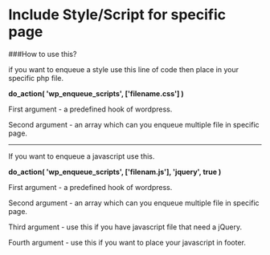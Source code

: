 # Include Style/Script for specific page
###How to use this?

if you want to enqueue a style use this line of code then place in your specific php file.

**do_action( 'wp_enqueue_scripts', ['filename.css'] )**

First argument - a predefined hook of wordpress.

Second argument - an array which can you enqueue multiple file in specific page.

---

If you want to enqueue a javascript use this.

**do_action( 'wp_enqueue_scripts', ['filenam.js'], 'jquery', true )**

First argument - a predefined hook of wordpress.

Second argument - an array which can you enqueue multiple file in specific page.

Third argument - use this if you have javascript file that need a jQuery.

Fourth argument - use this if you want to place your javascript in footer.
